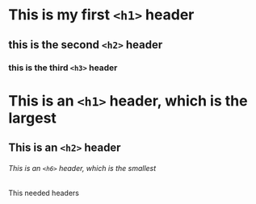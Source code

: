 # This is my first `<h1>` header
## this is the second `<h2>` header
### this is the third `<h3>` header
# This is an `<h1>` header, which is the largest
## This is an `<h2>` header
###### This is an `<h6>` header, which is the smallest
This needed headers
